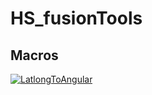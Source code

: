 # HS_fusionTools
 
## Macros

[![LatlongToAngular](http://img.youtube.com/vi/bAXimme33Mk/0.jpg)](https://www.youtube.com/watch?v=bAXimme33Mk)
